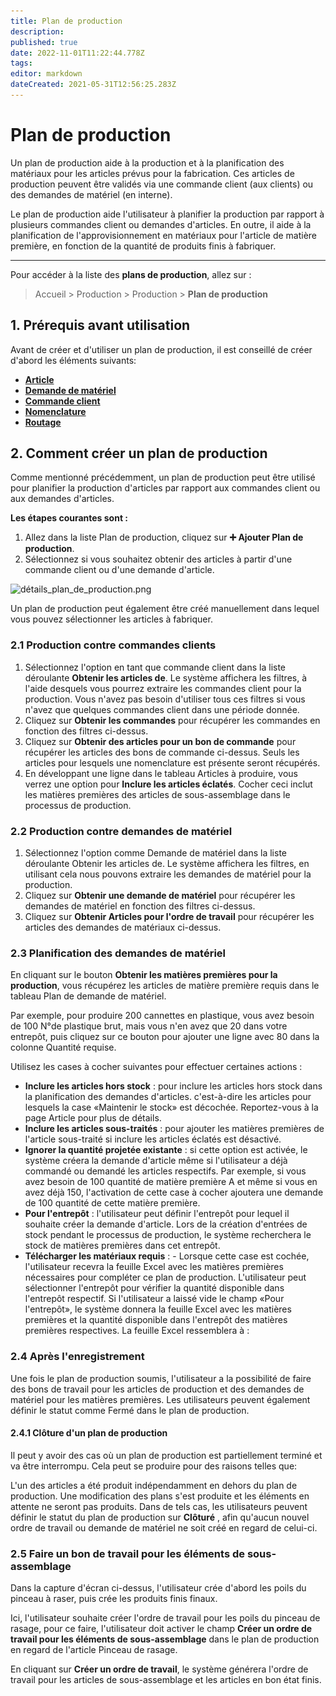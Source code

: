 ```yaml
---
title: Plan de production
description: 
published: true
date: 2022-11-01T11:22:44.778Z
tags: 
editor: markdown
dateCreated: 2021-05-31T12:56:25.283Z
---
```


# Plan de production

Un plan de production aide à la production et à la planification des matériaux pour les articles prévus pour la fabrication. Ces articles de production peuvent être validés via une commande client (aux clients) ou des demandes de matériel (en interne).

Le plan de production aide l'utilisateur à planifier la production par rapport à plusieurs commandes client ou demandes d'articles. En outre, il aide à la planification de l'approvisionnement en matériaux pour l'article de matière première, en fonction de la quantité de produits finis à fabriquer.

---

Pour accéder à la liste des **plans de production**, allez sur :

> Accueil > Production > Production > **Plan de production**

## 1. Prérequis avant utilisation

Avant de créer et d'utiliser un plan de production, il est conseillé de créer d'abord les éléments suivants:

- **[Article](/dokos/parametrage/articles)**
- **[Demande de matériel](/stocks/material-request)**
- **[Commande client](/dokos/ventes/commande-client)**
- **[Nomenclature](/dokos/production/nomenclature)**
- **[Routage](/dokos/production/routage)**

## 2. Comment créer un plan de production 

Comme mentionné précédemment, un plan de production peut être utilisé pour planifier la production d'articles par rapport aux commandes client ou aux demandes d'articles.

**Les étapes courantes sont :**

1. Allez dans la liste Plan de production, cliquez sur **:heavy_plus_sign: Ajouter Plan de production**.
2. Sélectionnez si vous souhaitez obtenir des articles à partir d'une commande client ou d'une demande d'article.

![détails_plan_de_production.png](/content/manufacturing/production-plan/détails_plan_de_production.png)

Un plan de production peut également être créé manuellement dans lequel vous pouvez sélectionner les articles à fabriquer.

### 2.1 Production contre commandes clients 

1. Sélectionnez l'option en tant que commande client dans la liste déroulante **Obtenir les articles de**. Le système affichera les filtres, à l'aide desquels vous pourrez extraire les commandes client pour la production. Vous n'avez pas besoin d'utiliser tous ces filtres si vous n'avez que quelques commandes client dans une période donnée.
2. Cliquez sur **Obtenir les commandes** pour récupérer les commandes en fonction des filtres ci-dessus.
3. Cliquez sur **Obtenir des articles pour un bon de commande** pour récupérer les articles des bons de commande ci-dessus. Seuls les articles pour lesquels une nomenclature est présente seront récupérés.
4. En développant une ligne dans le tableau Articles à produire, vous verrez une option pour **Inclure les articles éclatés**. Cocher ceci inclut les matières premières des articles de sous-assemblage dans le processus de production.

### 2.2 Production contre demandes de matériel

1. Sélectionnez l'option comme Demande de matériel dans la liste déroulante Obtenir les articles de. Le système affichera les filtres, en utilisant cela nous pouvons extraire les demandes de matériel pour la production.
2. Cliquez sur **Obtenir une demande de matériel** pour récupérer les demandes de matériel en fonction des filtres ci-dessus.
3. Cliquez sur **Obtenir Articles pour l'ordre de travail** pour récupérer les articles des demandes de matériaux ci-dessus.

### 2.3 Planification des demandes de matériel

En cliquant sur le bouton **Obtenir les matières premières pour la production**, vous récupérez les articles de matière première requis dans le tableau Plan de demande de matériel. 

Par exemple, pour produire 200 cannettes en plastique, vous avez besoin de 100 N°de plastique brut, mais vous n'en avez que 20 dans votre entrepôt, puis cliquez sur ce bouton pour ajouter une ligne avec 80 dans la colonne Quantité requise.

Utilisez les cases à cocher suivantes pour effectuer certaines actions :

- **Inclure les articles hors stock** : pour inclure les articles hors stock dans la planification des demandes d'articles. c'est-à-dire les articles pour lesquels la case «Maintenir le stock» est décochée. Reportez-vous à la page Article pour plus de détails.
- **Inclure les articles sous-traités** : pour ajouter les matières premières de l'article sous-traité si inclure les articles éclatés est désactivé.
- **Ignorer la quantité projetée existante** : si cette option est activée, le système créera la demande d'article même si l'utilisateur a déjà commandé ou demandé les articles respectifs. Par exemple, si vous avez besoin de 100 quantité de matière première A et même si vous en avez déjà 150, l'activation de cette case à cocher ajoutera une demande de 100 quantité de cette matière première.
- **Pour l'entrepôt** : l'utilisateur peut définir l'entrepôt pour lequel il souhaite créer la demande d'article. Lors de la création d'entrées de stock pendant le processus de production, le système recherchera le stock de matières premières dans cet entrepôt.
- **Télécharger les matériaux requis** : - Lorsque cette case est cochée, l'utilisateur recevra la feuille Excel avec les matières premières nécessaires pour compléter ce plan de production. L'utilisateur peut sélectionner l'entrepôt pour vérifier la quantité disponible dans l'entrepôt respectif. Si l'utilisateur a laissé vide le champ «Pour l'entrepôt», le système donnera la feuille Excel avec les matières premières et la quantité disponible dans l'entrepôt des matières premières respectives. La feuille Excel ressemblera à :

### 2.4 Après l'enregistrement

Une fois le plan de production soumis, l'utilisateur a la possibilité de faire des bons de travail pour les articles de production et des demandes de matériel pour les matières premières. Les utilisateurs peuvent également définir le statut comme Fermé dans le plan de production.

#### 2.4.1 Clôture d'un plan de production

Il peut y avoir des cas où un plan de production est partiellement terminé et va être interrompu. Cela peut se produire pour des raisons telles que:

L'un des articles a été produit indépendamment en dehors du plan de production.
Une modification des plans s'est produite et les éléments en attente ne seront pas produits.
Dans de tels cas, les utilisateurs peuvent définir le statut du plan de production sur **Clôturé** , afin qu'aucun nouvel ordre de travail ou demande de matériel ne soit créé en regard de celui-ci.

### 2.5 Faire un bon de travail pour les éléments de sous-assemblage

Dans la capture d'écran ci-dessus, l'utilisateur crée d'abord les poils du pinceau à raser, puis crée les produits finis finaux.

Ici, l'utilisateur souhaite créer l'ordre de travail pour les poils du pinceau de rasage, pour ce faire, l'utilisateur doit activer le champ **Créer un ordre de travail pour les éléments de sous-assemblage** dans le plan de production en regard de l'article Pinceau de rasage.

En cliquant sur **Créer un ordre de travail**, le système générera l'ordre de travail pour les articles de sous-assemblage et les articles en bon état finis.
